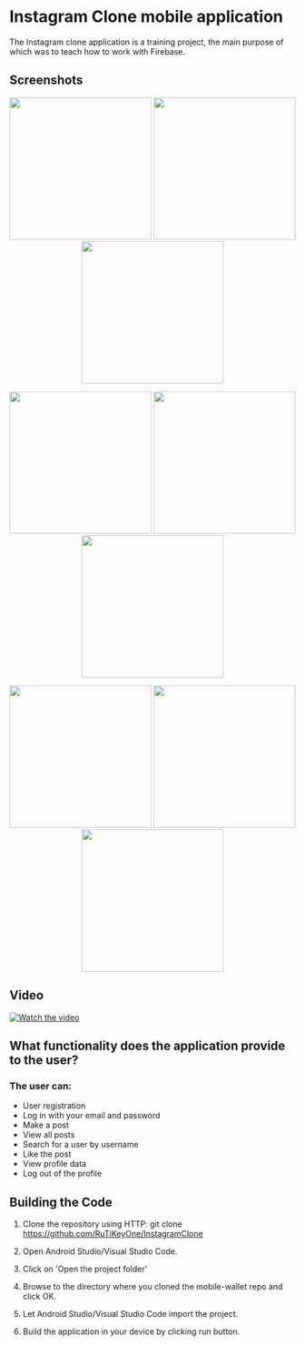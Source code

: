 # Instagram Clone mobile application

The Instagram clone application is a training project, the main purpose of which was to teach how to work with Firebase.

## Screenshots

<p align="center">
<img src="https://github.com/RuTiKeyOne/InstagramClone/blob/main/doc/screenshots/1.png" width="250"/>
<img src="https://github.com/RuTiKeyOne/InstagramClone/blob/main/doc/screenshots/2.png" width="250"/>
<img src="https://github.com/RuTiKeyOne/InstagramClone/blob/main/doc/screenshots/3.png" width="250"/>
</p>

<p align="center">
<img src="https://github.com/RuTiKeyOne/InstagramClone/blob/main/doc/screenshots/4.png" width="250"/>
<img src="https://github.com/RuTiKeyOne/InstagramClone/blob/main/doc/screenshots/5.png" width="250"/>
<img src="https://github.com/RuTiKeyOne/InstagramClone/blob/main/doc/screenshots/6.png" width="250"/>
</p>

<p align="center">
<img src="https://github.com/RuTiKeyOne/InstagramClone/blob/main/doc/screenshots/7.png" width="250"/>
<img src="https://github.com/RuTiKeyOne/InstagramClone/blob/main/doc/screenshots/8.png" width="250"/>
<img src="https://github.com/RuTiKeyOne/InstagramClone/blob/main/doc/screenshots/9.png" width="250"/>
</p>

## Video
[![Watch the video]()]([https://www.youtube.com/watch?v=g_YWoz0y5jk](https://www.youtube.com/watch?v=Fm_I15a9Ics))


## What functionality does the application provide to the user?

### The user can:
* User registration
* Log in with your email and password
* Make a post
* View all posts
* Search for a user by username
* Like the post
* View profile data
* Log out of the profile

## Building the Code

1. Clone the repository using HTTP: git clone https://github.com/RuTiKeyOne/InstagramClone
2. Open Android Studio/Visual Studio Code.

3. Click on 'Open the project folder'

4. Browse to the directory where you cloned the mobile-wallet repo and click OK.

5. Let Android Studio/Visual Studio Code import the project.

6. Build the application in your device by clicking run button.
